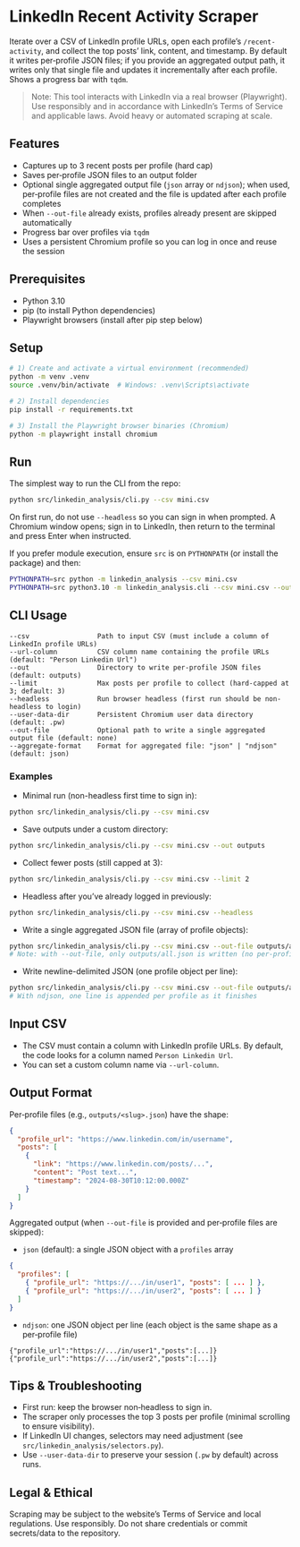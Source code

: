 # LinkedIn Recent Activity Scraper

Iterate over a CSV of LinkedIn profile URLs, open each profile’s `/recent-activity`, and collect the top posts’ link, content, and timestamp. By default it writes per‑profile JSON files; if you provide an aggregated output path, it writes only that single file and updates it incrementally after each profile. Shows a progress bar with `tqdm`.

> Note: This tool interacts with LinkedIn via a real browser (Playwright). Use responsibly and in accordance with LinkedIn’s Terms of Service and applicable laws. Avoid heavy or automated scraping at scale.

## Features
- Captures up to 3 recent posts per profile (hard cap)
- Saves per‑profile JSON files to an output folder
- Optional single aggregated output file (`json` array or `ndjson`); when used, per‑profile files are not created and the file is updated after each profile completes
- When `--out-file` already exists, profiles already present are skipped automatically
- Progress bar over profiles via `tqdm`
- Uses a persistent Chromium profile so you can log in once and reuse the session

## Prerequisites
- Python 3.10
- pip (to install Python dependencies)
- Playwright browsers (install after pip step below)

## Setup
```bash
# 1) Create and activate a virtual environment (recommended)
python -m venv .venv
source .venv/bin/activate  # Windows: .venv\Scripts\activate

# 2) Install dependencies
pip install -r requirements.txt

# 3) Install the Playwright browser binaries (Chromium)
python -m playwright install chromium
```

## Run
The simplest way to run the CLI from the repo:
```bash
python src/linkedin_analysis/cli.py --csv mini.csv
```

On first run, do not use `--headless` so you can sign in when prompted. A Chromium window opens; sign in to LinkedIn, then return to the terminal and press Enter when instructed.

If you prefer module execution, ensure `src` is on `PYTHONPATH` (or install the package) and then:
```bash
PYTHONPATH=src python -m linkedin_analysis --csv mini.csv
PYTHONPATH=src python3.10 -m linkedin_analysis.cli --csv mini.csv --out-file outputs/all.json   
```

## CLI Usage
```text
--csv                 Path to input CSV (must include a column of LinkedIn profile URLs)
--url-column          CSV column name containing the profile URLs (default: "Person Linkedin Url")
--out                 Directory to write per-profile JSON files (default: outputs)
--limit               Max posts per profile to collect (hard-capped at 3; default: 3)
--headless            Run browser headless (first run should be non-headless to login)
--user-data-dir       Persistent Chromium user data directory (default: .pw)
--out-file            Optional path to write a single aggregated output file (default: none)
--aggregate-format    Format for aggregated file: "json" | "ndjson" (default: json)
```

### Examples
- Minimal run (non-headless first time to sign in):
```bash
python src/linkedin_analysis/cli.py --csv mini.csv
```

- Save outputs under a custom directory:
```bash
python src/linkedin_analysis/cli.py --csv mini.csv --out outputs
```

- Collect fewer posts (still capped at 3):
```bash
python src/linkedin_analysis/cli.py --csv mini.csv --limit 2
```

- Headless after you’ve already logged in previously:
```bash
python src/linkedin_analysis/cli.py --csv mini.csv --headless
```

- Write a single aggregated JSON file (array of profile objects):
```bash
python src/linkedin_analysis/cli.py --csv mini.csv --out-file outputs/all.json
# Note: with --out-file, only outputs/all.json is written (no per-profile files)
```

- Write newline-delimited JSON (one profile object per line):
```bash
python src/linkedin_analysis/cli.py --csv mini.csv --out-file outputs/all.ndjson --aggregate-format ndjson
# With ndjson, one line is appended per profile as it finishes
```

## Input CSV
- The CSV must contain a column with LinkedIn profile URLs. By default, the code looks for a column named `Person Linkedin Url`.
- You can set a custom column name via `--url-column`.

## Output Format

Per‑profile files (e.g., `outputs/<slug>.json`) have the shape:
```json
{
  "profile_url": "https://www.linkedin.com/in/username",
  "posts": [
    {
      "link": "https://www.linkedin.com/posts/...",
      "content": "Post text...",
      "timestamp": "2024-08-30T10:12:00.000Z"
    }
  ]
}
```

Aggregated output (when `--out-file` is provided and per‑profile files are skipped):
- `json` (default): a single JSON object with a `profiles` array
```json
{
  "profiles": [
    { "profile_url": "https://.../in/user1", "posts": [ ... ] },
    { "profile_url": "https://.../in/user2", "posts": [ ... ] }
  ]
}
```

- `ndjson`: one JSON object per line (each object is the same shape as a per‑profile file)
```text
{"profile_url":"https://.../in/user1","posts":[...]}
{"profile_url":"https://.../in/user2","posts":[...]}
```

## Tips & Troubleshooting
- First run: keep the browser non‑headless to sign in.
- The scraper only processes the top 3 posts per profile (minimal scrolling to ensure visibility).
- If LinkedIn UI changes, selectors may need adjustment (see `src/linkedin_analysis/selectors.py`).
- Use `--user-data-dir` to preserve your session (`.pw` by default) across runs.

## Legal & Ethical
Scraping may be subject to the website’s Terms of Service and local regulations. Use responsibly. Do not share credentials or commit secrets/data to the repository.
